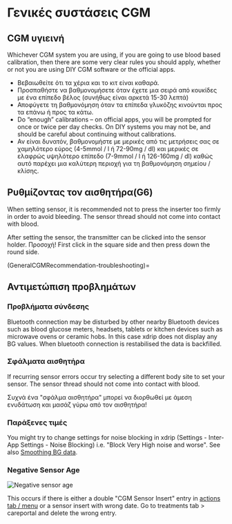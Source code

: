 # Γενικές συστάσεις CGM

## CGM υγιεινή

Whichever CGM system you are using, if you are going to use blood based calibration, then there are some very clear rules you should apply, whether or not you are using DIY CGM software or the official apps.

-   Βεβαιωθείτε ότι τα χέρια και το κιτ είναι καθαρά.
-   Προσπαθήστε να βαθμονομήσετε όταν έχετε μια σειρά από κουκίδες με ένα επίπεδο βέλος (συνήθως είναι αρκετά 15-30 λεπτά)
-   Αποφύγετε τη βαθμονόμηση όταν τα επίπεδα γλυκόζης κινούνται προς τα επάνω ή προς τα κάτω.
-   Do “enough” calibrations – on official apps, you will be prompted for once or twice per day checks. On DIY systems you may not be, and should be careful about continuing without calibrations.
-   Αν είναι δυνατόν, βαθμονομήστε με μερικές από τις μετρήσεις σας σε χαμηλότερο εύρος (4-5mmol / l ή 72-90mg / dl) και μερικές σε ελαφρώς υψηλότερο επίπεδο (7-9mmol / l ή 126-160mg / dl) καθώς αυτό παρέχει μια καλύτερη περιοχή για τη βαθμονόμηση σημείου / κλίσης.

## Ρυθμίζοντας τον αισθητήρα(G6)

When setting sensor, it is recommended not to press the inserter too firmly in order to avoid bleeding. The sensor thread should not come into contact with blood.

After setting the sensor, the transmitter can be clicked into the sensor holder. Προσοχή! First click in the square side and then press down the round side.

(GeneralCGMRecommendation-troubleshooting)=
## Αντιμετώπιση προβλημάτων

### Προβλήματα σύνδεσης

Bluetooth connection may be disturbed by other nearby Bluetooth devices such as blood glucose meters, headsets, tablets or kitchen devices such as microwave ovens or ceramic hobs. In this case xdrip does not display any BG values. When bluetooth connection is restabilised the data is backfilled.

### Σφάλματα αισθητήρα

If recurring sensor errors occur try selecting a different body site to set your sensor. The sensor thread should not come into contact with blood.

Συχνά ένα "σφάλμα αισθητήρα" μπορεί να διορθωθεί με άμεση ενυδάτωση και μασάζ γύρω από τον αισθητήρα!

### Παράξενες τιμές

You might try to change settings for noise blocking in xdrip (Settings - Inter-App Settings - Noise Blocking) i.e. "Block Very High noise and worse". See also [Smoothing BG data](../Usage/Smoothing-Blood-Glucose-Data-in-xDrip.md).

### Negative Sensor Age

![Negative sensor age](../images/Troubleshooting_SensorAge.png)

This occurs if there is either a double "CGM Sensor Insert" entry in [actions tab / menu](Config-Builder-actions) or a sensor insert with wrong date. Go to treatments tab \> careportal and delete the wrong entry.
